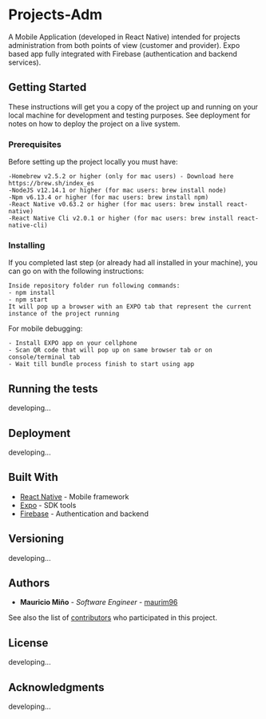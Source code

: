 # Projects-Adm

A Mobile Application (developed in React Native) intended for projects administration from both points of view (customer and provider). Expo based app fully integrated with Firebase (authentication and backend services).

## Getting Started

These instructions will get you a copy of the project up and running on your local machine for development and testing purposes. See deployment for notes on how to deploy the project on a live system.

### Prerequisites

Before setting up the project locally you must have:

```
-Homebrew v2.5.2 or higher (only for mac users) - Download here https://brew.sh/index_es
-NodeJS v12.14.1 or higher (for mac users: brew install node)
-Npm v6.13.4 or higher (for mac users: brew install npm)
-React Native v0.63.2 or higher (for mac users: brew install react-native)
-React Native Cli v2.0.1 or higher (for mac users: brew install react-native-cli)
```

### Installing

If you completed last step (or already had all installed in your machine), you can go on with the following instructions:

```
Inside repository folder run following commands:
- npm install
- npm start
It will pop up a browser with an EXPO tab that represent the current instance of the project running
```

For mobile debugging:

```
- Install EXPO app on your cellphone
- Scan QR code that will pop up on same browser tab or on console/terminal tab
- Wait till bundle process finish to start using app
```

## Running the tests

developing...

## Deployment

developing...

## Built With

* [React Native](https://reactnative.dev) - Mobile framework
* [Expo](https://expo.io) - SDK tools
* [Firebase](https://firebase.google.com/) - Authentication and backend

## Versioning

developing...

## Authors

* **Mauricio Miño** - *Software Engineer* - [maurim96](https://github.com/maurim96)

See also the list of [contributors](https://github.com/your/project/contributors) who participated in this project.

## License

developing...

## Acknowledgments

developing...
